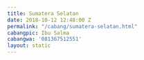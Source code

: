 ```yaml
---
title: Sumatera Selatan
date: 2018-10-12 12:48:00 Z
permalink: "/cabang/sumatera-selatan.html"
cabangpic: Ibu Salma
cabangwa: '081367512551'
layout: static
---
```


